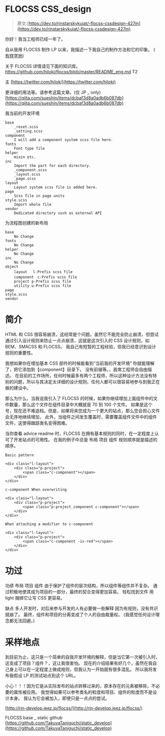 # FLOCSS CSS_design

> 原文:[https://dev.to/rinstarskykujat/-flocss-cssdesign-427m](https://dev.to/rinstarskykujat/-flocss-cssdesign-427m)

你好！我当工程师已经一年了。

自从我用 FLOCSS 制作 LP 以来，我描述一下我自己的制作方法和它的印象。
( [有样学地](http://rin-develop.jeez.jp/flocss/))

关于 FLOCSS
详情请见下面的知识库。https://github.com/hiloki/flocss/blob/master/README_eng.md
T2

主
[https://twitter.com/hiloki](https://twitter.com/hiloki)

更详细的用法等。请参考这篇文章。(仅 JP _ only)
[https://qiita.com/sueshin/items/dcbaf3d8a0adb6b087db](https://qiita.com/sueshin/items/dcbaf3d8a0adb6b087db)

我当前的开发环境

```
base
    _reset.scss
    _setting.scss
component
    I will add a component system scss file here.
fonts
    Font type file
helper
    mixin etc.
inc
    Import the part for each directory.
    _component.scss
    _layout.scss
    _page.scss
layout
    Layout system scss file is added here.
page
    Scss file in page units
style.scss
    Import whole file
vendor
    Dedicated directory such as external API 
```

为流程图创建的新布局

```
base
    No Change
fonts
    No Change
helper
    No Change
inc
    No Change
object
    layout　 l-Prefix scss file
    component　c-Prefix scss file
    project p-Prefix scss file
    utility u-Prefix scss file
page
style.scss
vendor 
```

# 简介

HTML 和 CSS 很容易崩溃，这经常是个问题。虽然它不能完全防止崩溃，但尝试通过引入设计规则来防止一点点崩溃，这就是这次引入的 CSS 设计规则，如 BEM、SMACSS 和 FLOCSS。
我自己有短暂的工程经验，但我已经意识到设计规则的重要性。

我想如果你在增加基本 CSS 部件的时候能看到“当前我的开发环境”
你就能理解了，把它添加到【component】目录下。
没有前缀等。，首席工程师会自由描述。
在目前的工作场所，任何时候最多有两个工程师，所以这种设计方法没有特别的问题，所以与其决定太详细的设计规则，任何人都可以很容易地参与到我正在做的建设中。

那么为什么，当我说我引入了 FLOCSS 的时候，如果你继续增加上面组件中的文件数量，那么这个文件在组件目录中大概就是 70 到 100 个文件。
如果是这个号，现在还不难追档。但是，如果将来您成为一个更大的站点，那么您会担心文件会无序地继续增加，
此外，当组件之间发生覆盖时，需要覆盖组件文件中的组件文件，这使得跟踪类名变得困难。

当你查看 advice readme 时，FLOCSS 在拥有基本规则的同时，在一定程度上认可了开发站点的可用性。
在我的例子中总是
布局
项目
组件
规则顺序就是描述的顺序。

```
Basic pattern

<div class="l-layout">
    <div class="p-project">
        <span class="c-component"></span>
    </div>
</div>

c-component When overwriting

<div class="l-layout">
    <div class="p-project">
        <span class="p-project_component c-component"></span>
    </div>
</div>

When attaching a modifier to c-component

<div class="l-layout">
    <div class="p-project">
        <span class="c-component -is-red"></span>
    </div>
</div> 
```

# 功过

功绩
布局
项目
组件
由于保护了组件的层次结构，所以组件等组件并不复杂。
通过积极地使其成为项目的一部分，最终的契合变得更加容易。
轻松找到文件
用 light 捆绑它让写 CSS 更容易。

缺点
多人开发时，对后来参与开发的人有必要做一些解释
因为有规则，没有共识就崩了。
最终，组件和项目的分离变成了个人的自由裁量权。
(我感觉任何设计理念都无法回避。)

# 采样地点

到目前为止，这只是一个简单的自我开发环境的解释，但是当它第一次被引入时，
这变成了项目？组件？，这让我很害怕。
现在的介绍结果有好几个，虽然在我自己身上可以在一定程度上做成规则，但我认为一开始就有很多混乱。
所以我将发布我假设 LP 的测试站点到这个 URL。

小心！！！因为它是从实际发布的站点转移过来的，原本存在的元素被移除，不必要的属性被应用。
我觉得如果可以参考类名的粒度和项目、组件的粒度而不是设计本身。
我认为它会被加入，即使只是一点点的尝试。

[http://rin-develop.jeez.jp/flocss/](http://rin-develop.jeez.jp/flocss/)

FLOCSS base _ static github
[https://github.com/TakuyaTaniguchi/static_develop](https://github.com/TakuyaTaniguchi/static_develop)